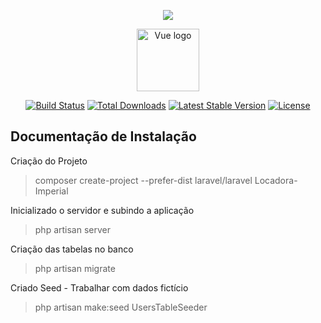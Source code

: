 <p align="center"><img src="https://laravel.com/assets/img/components/logo-laravel.svg"></p>
<p align="center"><a href="https://vuejs.org" target="_blank" rel="noopener noreferrer"><img width="100" src="https://vuejs.org/images/logo.png" alt="Vue logo"></a></p>

<p align="center">
<a href="https://travis-ci.org/laravel/framework"><img src="https://travis-ci.org/laravel/framework.svg" alt="Build Status"></a>
<a href="https://packagist.org/packages/laravel/framework"><img src="https://poser.pugx.org/laravel/framework/d/total.svg" alt="Total Downloads"></a>
<a href="https://packagist.org/packages/laravel/framework"><img src="https://poser.pugx.org/laravel/framework/v/stable.svg" alt="Latest Stable Version"></a>
<a href="https://packagist.org/packages/laravel/framework"><img src="https://poser.pugx.org/laravel/framework/license.svg" alt="License"></a>
</p>


## Documentação de Instalação

Criação do Projeto  
> composer create-project --prefer-dist laravel/laravel Locadora-Imperial

Inicializado o servidor e subindo a aplicação  
> php artisan server

Criação das tabelas no banco
> php artisan migrate

Criado Seed - Trabalhar com dados fictício
> php artisan make:seed UsersTableSeeder

